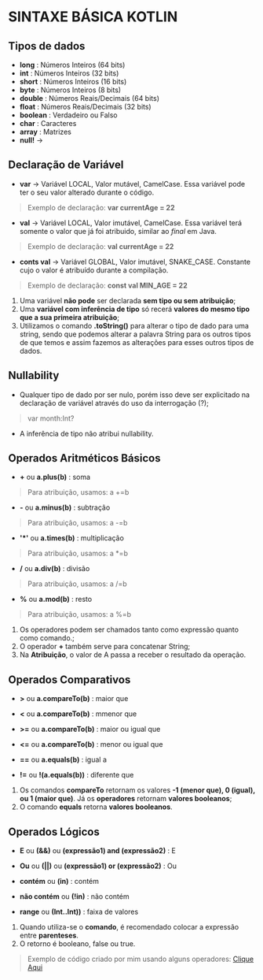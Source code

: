 # SINTAXE BÁSICA KOTLIN

## Tipos de dados
- **long** : Números Inteiros (64 bits)
- **int** : Números Inteiros (32 bits)
- **short** : Números Inteiros (16 bits)
- **byte** : Números Inteiros (8 bits)
- **double** : Números Reais/Decimais (64 bits)
- **float** : Números Reais/Decimais (32 bits)
- **boolean** : Verdadeiro ou Falso
- **char** : Caracteres
- **array** : Matrizes
- **null!** ->

## Declaração de Variável
- **var** -> Variável LOCAL, Valor mutável, CamelCase. Essa variável pode ter o seu valor alterado durante o código.
> Exemplo de declaração: **var currentAge = 22**

- **val** -> Variável LOCAL, Valor imutável, CamelCase. Essa variável terá somente o valor que já foi atribuido, similar ao *final* em Java.
> Exemplo de declaração: **val currentAge = 22**

- **conts val** -> Variável GLOBAL, Valor imutável, SNAKE_CASE. Constante cujo o valor é atribuído durante a compilação.
> Exemplo de declaração: **const val MIN_AGE = 22**

1. Uma variável **não pode** ser declarada **sem tipo ou sem atribuição**;
2. Uma **variável com inferência de tipo** só recerá **valores do mesmo tipo que a sua primeira atribuição**; 
3. Utilizamos o comando **.toString()** para alterar o tipo de dado para uma string, sendo que podemos alterar a palavra String para os outros tipos de que temos e assim fazemos as alterações para esses outros tipos de dados. 

## Nullability

- Qualquer tipo de dado por ser nulo, porém isso deve ser explicitado na declaração de variável através do uso da interrogação (?);
> var month:Int?

- A inferência de tipo não atribui nullability.

## Operados Aritméticos Básicos
- **+** ou **a.plus(b)** : soma
> Para atribuição, usamos: a +=b

- **-** ou **a.minus(b)** : subtração
> Para atribuição, usamos: a -=b

- **'*'** ou **a.times(b)** : multiplicação
> Para atribuição, usamos: a *=b

- **/** ou **a.div(b)** : divisão
> Para atribuição, usamos: a /=b

- **%** ou **a.mod(b)** : resto
> Para atribuição, usamos: a %=b

1. Os operadores podem ser chamados tanto como expressão quanto como comando.;
2. O operador **+** também serve para concatenar String;
3. Na **Atribuição**, o valor de A passa a receber o resultado da operação.

## Operados Comparativos
- **>** ou **a.compareTo(b)** : maior que

- **<** ou **a.compareTo(b)** : mmenor que

- **>=** ou **a.compareTo(b)** : maior ou igual que

- **<=** ou **a.compareTo(b)** : menor ou igual que

- **==** ou **a.equals(b)** : igual a

- **!=** ou **!(a.equals(b))** : diferente que

1. Os comandos **compareTo** retornam os valores **-1 (menor que), 0 (igual), ou 1 (maior que)**. Já os **operadores** retornam **valores booleanos**;
2. O comando **equals** retorna **valores booleanos**.

## Operados Lógicos
- **E** ou **(&&)** ou **(expressão1) and (expressão2)** : E

- **Ou** ou **(||)** ou **(expressão1) or (expressão2)** : Ou

- **contém** ou **(in)** : contém

- **não contém** ou **(!in)** : não contém

- **range** ou **(Int..Int))** : faixa de valores

1. Quando utiliza-se o **comando**, é recomendado colocar a expressão entre **parenteses**.
2. O retorno é booleano, false ou true.

> Exemplo de código criado por mim usando alguns operadores: [Clique Aqui](https://pl.kotl.in/-OQs26xKk)